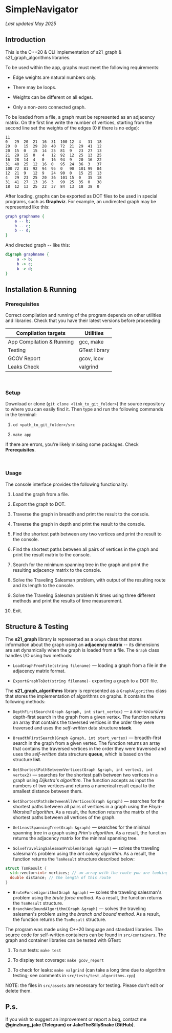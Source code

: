 # SimpleNavigator
_Last updated May 2025_

## Introduction

This is the C++20 & CLI implementation of s21_graph & s21_graph_algorithms libraries.

To be used within the app, graphs must meet the following requirements:
- Edge weights are natural numbers only.
  
- There may be loops.
- Weights can be different on all edges.
- Only a non-zero connected graph.

To be loaded from a file, a graph must be represented as an adjacency matrix. On the first line write the number of vertices, starting from the second line set the weights of the edges (0 if there is no edge):

```
11
0   29  20  21  16  31  100 12  4   31  18
29  0   15  29  28  40  72  21  29  41  12
20  15  0   15  14  25  81  9   23  27  13
21  29  15  0   4   12  92  12  25  13  25
16  28  14  4   0   16  94  9   20  16  22
31  40  25  12  16  0   95  24  36  3   37
100 72  81  92  94  95  0   90  101 99  84
12  21  9   12  9   24  90  0   15  25  13
4   29  23  25  20  36  101 15  0   35  18
31  41  27  13  16  3   99  25  35  0   38
18  12  13  25  22  37  84  13  18  38  0
```

After loading, graphs can be exported as DOT files to be used in special programs, such as **Graphviz**. For example, an undirected graph may be represented like this:

```dot
graph graphname {
    a -- b;
    b -- c;
    b -- d;
}
```

And directed graph -- like this:

```dot
digraph graphname {
     a -> b;
     b -> c;
     b -> d;
}
```
  
## Installation & Running

### Prerequisites

Correct compilation and running of the program depends on other utilities and libraries. Check that you have their latest versions before proceeding: 

| Compilation targets | Utilities |
| ------------------- | --------- |
| App Compilation & Running | gcc, make |
| Testing | GTest library |
| GCOV Report | gcov, lcov |
| Leaks Check | valgrind |

</br>

### Setup

Download or clone (`git clone <link_to_git_folder>`) the source repository to where you can easily find it. Then type and run the following commands in the terminal: 

1. `cd <path_to_git_folder>/src`

2. `make app`

If there are errors, you're likely missing some packages. Check __Prerequisites__.

</br>

### Usage

The console interface provides the following functionality:

1. Load the graph from a file.
   
3. Export the graph to DOT.
2. Traverse the graph in breadth and print the result to the console.   
3. Traverse the graph in depth and print the result to the console.
4. Find the shortest path between any two vertices and print the result to the console.
5. Find the shortest paths between all pairs of vertices in the graph and print the result matrix to the console.
6. Search for the minimum spanning tree in the graph and print the resulting adjacency matrix to the console.
7. Solve the Traveling Salesman problem, with output of the resulting route and its length to the console.
8. Solve the Traveling Salesman problem N times using three different methods and print the results of time measurement.
9. Exit.

## Structure & Testing

The **s21_graph** library is represented as a `Graph` class that stores information about the graph using an **adjacency matrix** -- its dimensions are set dynamically when the graph is loaded from a file. The `Graph` class handles I/O using two methods:
+ `LoadGraphFromFile(string filename)` — loading a graph from a file in the adjacency matrix format.

+ `ExportGraphToDot(string filename)`- exporting a graph to a DOT file.

The **s21_graph_algorithms** library is represented as a `GraphAlgorithms` class that stores the implementation of algorithms on graphs. It contains the following methods:
+ `DepthFirstSearch(Graph &graph, int start_vertex)` — a *non-recursive* depth-first search in the graph from a given vertex. The function returns an array that contains the traversed vertices in the order they were traversed and uses the *self-written* data structure **stack**.
  
+ `BreadthFirstSearch(Graph &graph, int start_vertex)` — breadth-first search in the graph from a given vertex. The function returns an array that contains the traversed vertices in the order they were traversed and uses the *self-written* data structure **queue**, which is based on the structure **list**.
+ `GetShortestPathBetweenVertices(Graph &graph, int vertex1, int vertex2)` — searches for the shortest path between two vertices in a graph using *Dijkstra's algorithm*. The function accepts as input the numbers of two vertices and returns a numerical result equal to the smallest distance between them.
+ `GetShortestPathsBetweenAllVertices(Graph &graph)` — searches for the shortest paths between all pairs of vertices in a graph using the *Floyd-Warshall algorithm*. As a result, the function returns the matrix of the shortest paths between all vertices of the graph.
+ `GetLeastSpanningTree(Graph &graph)` — searches for the minimal spanning tree in a graph using *Prim's algorithm*. As a result, the function returns the adjacency matrix for the minimal spanning tree.
+ `SolveTravelingSalesmanProblem(Graph &graph)` — solves the traveling salesman's problem using the *ant colony algorithm*. As a result, the function returns the `TsmResult` structure described below:
```cpp
struct TsmResult {
  std::vector<int> vertices; // an array with the route you are looking for (with the vertex traverse order).
  double distance; // the length of this route
}
``` 
+ `BruteForceAlgorithm(Graph &graph)` — solves the traveling salesman's problem using the *brute force method*. As a result, the function returns the `TsmResult` structure.
+  `BranchAndBoundAlgorithm(Graph &graph)` — solves the traveling salesman's problem using the *branch and bound method*. As a result, the function returns the `TsmResult` structure.

The program was made using C++20 language and standard libraries. The source code for self-written containers can be found in `src/containers`. The graph and container libraries can be tested with GTest: 

1. To run tests: `make test`

2. To display test coverage: `make gcov_report`

3. To check for leaks: `make valgrind` (can take a long time due to algorithm testing; see comments in `src/tests/test_algorithms.cpp`)

NOTE: the files in `src/assets` are necessary for testing. Please don't edit or delete them.

## P.s.

If you wish to suggest an improvement or report a bug, contact me __@ginzburg_jake (Telegram) or JakeTheSillySnake (GitHub)__.
